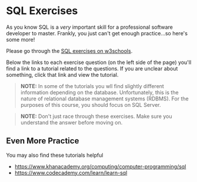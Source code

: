 # SQL Exercises

As you know SQL is a _very_ important skill for a professional software developer to master. Frankly, you just can't get enough practice...so here's some more!

Please go through the [SQL exercises on w3schools](https://www.w3schools.com/SQl/exercise.asp).

Below the links to each exercise question (on the left side of the page) you'll find a link to a tutorial related to the questions. If you are unclear about something, click that link and view the tutorial.

> **NOTE:** In some of the tutorials you wll find slightly different information depending on the database. Unfortunately, this is the nature of relational database management systems (RDBMS). For the purposes of this course, you should focus on SQL Server.

> **NOTE:** Don't just race through these exercises. Make sure you understand the answer before moving on.

## Even More Practice

You may also find these tutorials helpful

* https://www.khanacademy.org/computing/computer-programming/sql
* https://www.codecademy.com/learn/learn-sql